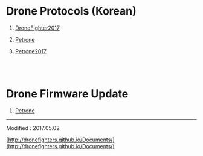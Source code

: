 
# Drone Protocols (Korean)

1. [DroneFighter2017](/kr/products/dronefighter2017/protocol/index.md)

2. [Petrone](/kr/products/petrone/protocol/index.md)

3. [Petrone2017](/kr/products/petrone2017/protocol/index.md)

<br>
<br>

# Drone Firmware Update

1. [Petrone](/kr/products/petrone/firmwareupdate/autoupdater/autoupdater.md)


---

Modified : 2017.05.02

[http://dronefighters.github.io/Documents/](http://dronefighters.github.io/Documents/)
